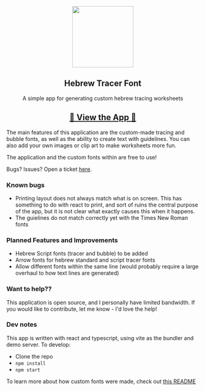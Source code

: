 <p align="center">
   <img width="160px" src="https://raw.githubusercontent.com/slutske22/hebrew-tracer-font/main/public/preview.png">

   <h2 align="center">Hebrew Tracer Font</h2>
   <p align="center">A simple app for generating custom hebrew tracing worksheets</p>
</p>

<p align="center">
   <h2 align="center"><a href="https://slutske22.github.io/hebrew-tracer-font/">&#128064; View the App &#128064;</a></h2>
</p>

The main features of this application are the custom-made tracing and bubble fonts, as well as the ability to create text with guidelines. You can also add your own images or clip art to make worksheets more fun.

The application and the custom fonts within are free to use!

Bugs? Issues? Open a ticket [here](https://github.com/slutske22/hebrew-tracer-font/issues).

### Known bugs

- Printing layout does not always match what is on screen. This has something to do with react to print, and sort of ruins the central purpose of the app, but it is not clear what exactly causes this when it happens.
- The guielines do not match correctly yet with the Times New Roman fonts

### Planned Features and Improvements

- Hebrew Script fonts (tracer and bubble) to be added
- Arrow fonts for hebrew standard and script tracer fonts
- Allow different fonts within the same line (would probably require a large overhaul to how text lines are generated)

### Want to help??

This application is open source, and I personally have limited bandwidth. If you would like to contribute, let me know - I'd love the help!

### Dev notes

This app is written with react and typescript, using vite as the bundler and demo server. To develop:

- Clone the repo
- `npm install`
- `npm start`

To learn more about how custom fonts were made, check out [this README](https://github.com/slutske22/hebrew-tracer-font/tree/main/fonts)
